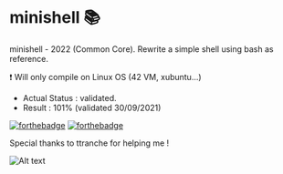 # minishell 📚
minishell - 2022 (Common Core).
Rewrite a simple shell using bash as reference.

❗️ Will only compile on Linux OS (42 VM, xubuntu...)

- Actual Status : validated.
- Result        : 101% (validated 30/09/2021)

[![forthebadge](https://forthebadge.com/images/badges/made-with-c.svg)](https://forthebadge.com)
[![forthebadge](https://forthebadge.com/images/badges/built-with-love.svg)](https://forthebadge.com)

Special thanks to ttranche for helping me !

![Alt text](/cub3d.png?raw=true "cub3D")

